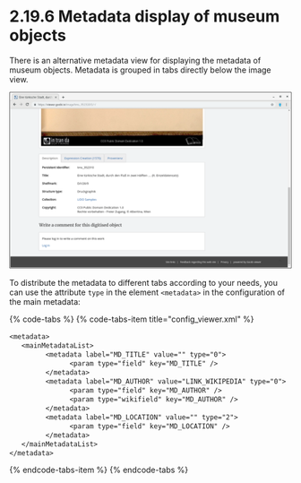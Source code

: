 # 2.19.6 Metadata display of museum objects

There is an alternative metadata view for displaying the metadata of museum objects. Metadata is grouped in tabs directly below the image view.

![](../../.gitbook/assets/2.19.6.png)

To distribute the metadata to different tabs according to your needs, you can use the attribute `type` in the element `<metadata>` in the configuration of the main metadata:

{% code-tabs %}
{% code-tabs-item title="config\_viewer.xml" %}
```markup
<metadata>
   <mainMetadataList>
         <metadata label="MD_TITLE" value="" type="0">
               <param type="field" key="MD_TITLE" />
         </metadata>
         <metadata label="MD_AUTHOR" value="LINK_WIKIPEDIA" type="0">
               <param type="field" key="MD_AUTHOR" />
               <param type="wikifield" key="MD_AUTHOR" />
         </metadata>
         <metadata label="MD_LOCATION" value="" type="2">
               <param type="field" key="MD_LOCATION" />
         </metadata>
   </mainMetadataList>
</metadata>
```
{% endcode-tabs-item %}
{% endcode-tabs %}

